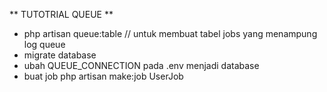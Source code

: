 ** TUTOTRIAL QUEUE **

-   php artisan queue:table // untuk membuat tabel jobs yang menampung log queue
-   migrate database
-   ubah QUEUE_CONNECTION pada .env menjadi database
-   buat job php artisan make:job UserJob
